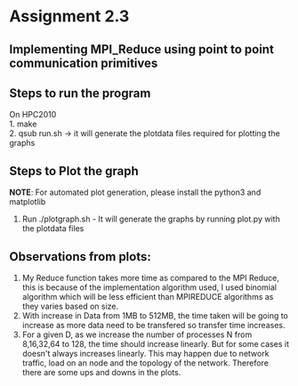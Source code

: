 Assignment 2.3
====

## Implementing MPI_Reduce using point to point communication primitives  

## Steps to run the program    
On HPC2010  
    1. make   
    2. qsub run.sh -> it will generate the plotdata files required for plotting the graphs

## Steps to Plot the graph  
**NOTE**: For automated plot generation, please install the python3 and matplotlib  
1. Run ./plotgraph.sh  - It will generate the graphs by running plot.py with the plotdata files  

## Observations from plots:    
1. My Reduce function takes more time as compared to the MPI Reduce, this is because of the implementation algorithm used, I used binomial algorithm which will be less efficient than MPIREDUCE algorithms as they varies based on size.  
2. With increase in Data from 1MB to 512MB, the time taken will be going to increase as more data need to be transfered so transfer time increases.
3. For a given D, as we increase the number of processes N from 8,16,32,64 to 128, the time should increase linearly. But for some cases it doesn't always increases linearly. This may happen due to network traffic, load on an node and the topology of the network. Therefore there are some ups and downs in the plots.